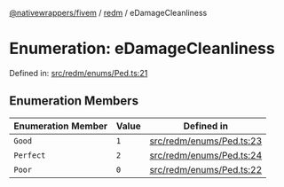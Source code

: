 [@nativewrappers/fivem](../../README.md) / [redm](../README.md) / eDamageCleanliness

# Enumeration: eDamageCleanliness

Defined in: [src/redm/enums/Ped.ts:21](https://github.com/nativewrappers/nativewrappers/blob/3a5a8937f4f56e42414bc65083bf196262ee500c/src/redm/enums/Ped.ts#L21)

## Enumeration Members

| Enumeration Member | Value | Defined in |
| ------ | ------ | ------ |
| <a id="good"></a> `Good` | `1` | [src/redm/enums/Ped.ts:23](https://github.com/nativewrappers/nativewrappers/blob/3a5a8937f4f56e42414bc65083bf196262ee500c/src/redm/enums/Ped.ts#L23) |
| <a id="perfect"></a> `Perfect` | `2` | [src/redm/enums/Ped.ts:24](https://github.com/nativewrappers/nativewrappers/blob/3a5a8937f4f56e42414bc65083bf196262ee500c/src/redm/enums/Ped.ts#L24) |
| <a id="poor"></a> `Poor` | `0` | [src/redm/enums/Ped.ts:22](https://github.com/nativewrappers/nativewrappers/blob/3a5a8937f4f56e42414bc65083bf196262ee500c/src/redm/enums/Ped.ts#L22) |
